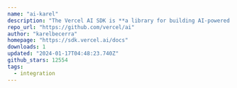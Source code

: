```yaml
---
name: "ai-karel"
description: "The Vercel AI SDK is **a library for building AI-powered streaming text and chat UIs**."
repo_url: "https://github.com/vercel/ai"
author: "karelbecerra"
homepage: "https://sdk.vercel.ai/docs"
downloads: 1
updated: "2024-01-17T04:48:23.740Z"
github_stars: 12554
tags: 
  - integration
---
```


